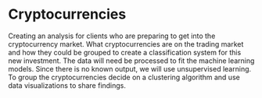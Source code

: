 # Cryptocurrencies

Creating an analysis for clients who are preparing to get into the cryptocurrency market.
What cryptocurrencies are on the trading market and how they could be grouped to create a classification system for this new investment.
The data will need be processed to fit the machine learning models. Since there is no known output, we will use unsupervised learning. To group the cryptocurrencies decide on a clustering algorithm and use data visualizations to share findings. 
